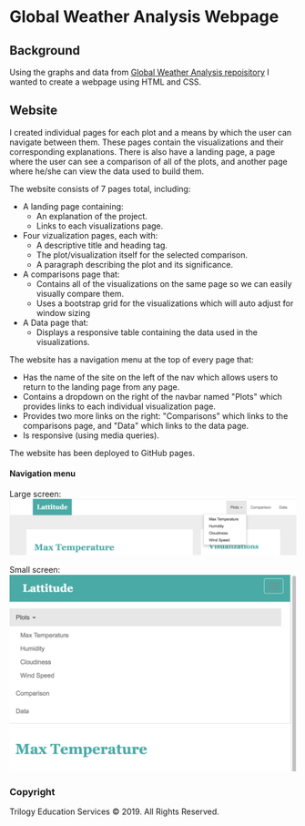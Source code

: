 # Global Weather Analysis Webpage

## Background
Using the graphs and data from [Global Weather Analysis repoisitory](https://github.com/vbhakta27/Global_Weather_Analysis) I wanted to create a webpage using HTML and CSS.

## Website
I created individual pages for each plot and a means by which the user can navigate between them. These pages contain the visualizations and their corresponding explanations. There is also have a landing page, a page where the user can see a comparison of all of the plots, and another page where he/she can view the data used to build them.

The website consists of 7 pages total, including:

* A landing page containing:
  * An explanation of the project.
  * Links to each visualizations page.
* Four vizualization pages, each with:
  * A descriptive title and heading tag.
  * The plot/visualization itself for the selected comparison.
  * A paragraph describing the plot and its significance.
* A comparisons page that:
  * Contains all of the visualizations on the same page so we can easily visually compare them.
  * Uses a bootstrap grid for the visualizations which will auto adjust for window sizing
* A Data page that:
  * Displays a responsive table containing the data used in the visualizations.

The website has a navigation menu at the top of every page that:

* Has the name of the site on the left of the nav which allows users to return to the landing page from any page.
* Contains a dropdown on the right of the navbar named "Plots" which provides links to each individual visualization page.
* Provides two more links on the right: "Comparisons" which links to the comparisons page, and "Data" which links to the data page.
* Is responsive (using media queries).

The website has been deployed to GitHub pages.

#### Navigation menu

Large screen:
![nav menu large screen](Images/nav-lg.png)

Small screen:
![nav menu small screen](Images/nav-sm.png)

### Copyright

Trilogy Education Services © 2019. All Rights Reserved.
